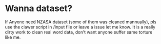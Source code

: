 # Wanna dataset?
If Anyone need NZASA dataset (some of them was cleaned mannually), pls use the clawer script in /input file or leave a issue let me know. It is a really dirty work to clean real word data, don't want anyone suffer same torture like me.

